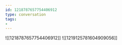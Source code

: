 ```yaml
---
id: 1218787657754406912
type: conversation
tags:
- 
---
```

![[1218787657754406912]]
![[1219125781604909056]]

